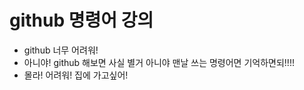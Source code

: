 # github 명령어 강의
* github 너무 어려워!
* 아니야! github 해보면 사실 별거 아니야 맨날 쓰는 명령어면 기억하면되!!!!
* 몰라! 어려워! 집에 가고싶어!